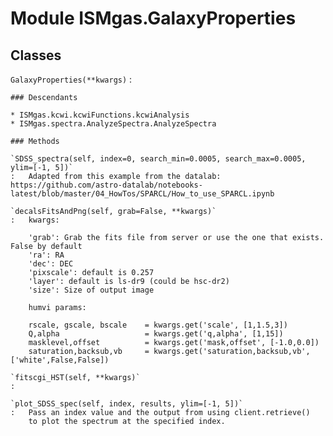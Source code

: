 Module ISMgas.GalaxyProperties
==============================

Classes
-------

`GalaxyProperties(**kwargs)`
:   

    ### Descendants

    * ISMgas.kcwi.kcwiFunctions.kcwiAnalysis
    * ISMgas.spectra.AnalyzeSpectra.AnalyzeSpectra

    ### Methods

    `SDSS_spectra(self, index=0, search_min=0.0005, search_max=0.0005, ylim=[-1, 5])`
    :   Adapted from this example from the datalab: https://github.com/astro-datalab/notebooks-latest/blob/master/04_HowTos/SPARCL/How_to_use_SPARCL.ipynb

    `decalsFitsAndPng(self, grab=False, **kwargs)`
    :   kwargs:
        
        'grab': Grab the fits file from server or use the one that exists. False by default
        'ra': RA
        'dec': DEC
        'pixscale': default is 0.257
        'layer': default is ls-dr9 (could be hsc-dr2)
        'size': Size of output image
        
        humvi params:
        
        rscale, gscale, bscale    = kwargs.get('scale', [1,1.5,3])
        Q,alpha                   = kwargs.get('q,alpha', [1,15])
        masklevel,offset          = kwargs.get('mask,offset', [-1.0,0.0])
        saturation,backsub,vb     = kwargs.get('saturation,backsub,vb',['white',False,False])

    `fitscgi_HST(self, **kwargs)`
    :

    `plot_SDSS_spec(self, index, results, ylim=[-1, 5])`
    :   Pass an index value and the output from using client.retrieve()
        to plot the spectrum at the specified index.
